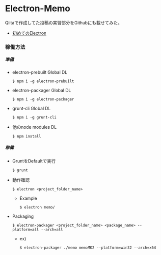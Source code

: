 # Electron-Memo

Qiitaで作成してた投稿の実習部分をGithubにも載せてみた。

-   [初めてのElectron](http://qiita.com/YoungjaeKwon/items/9a51dcc45533b2c52955)

### 稼働方法

##### 準備

-   electron-prebuilt Global DL

        $ npm i -g electron-prebuilt

-   electron-packager Global DL

        $ npm i -g electron-packager

-   grunt-cli Global DL

        $ npm i -g grunt-cli

-   他のnode modules DL

        $ npm install

##### 稼働

-   GruntをDefaultで実行

        $ grunt

-   動作確認

        $ electron <project_folder_name>

    -   Example

            $ electron memo/

-   Packaging

        $ electron-packager <project_folder_name> <package_name> --platform=all --arch=all

    -   ex)

            $ electron-packager ./memo memoMK2 --platform=win32 --arch=x64
